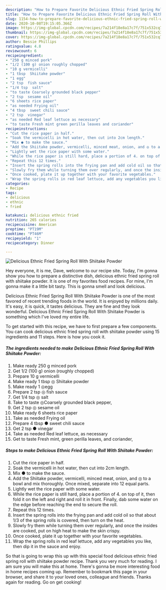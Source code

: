```yaml
---
description: "How to Prepare Favorite Delicious Ethnic Fried Spring Roll With Shiitake Powder"
title: "How to Prepare Favorite Delicious Ethnic Fried Spring Roll With Shiitake Powder"
slug: 1154-how-to-prepare-favorite-delicious-ethnic-fried-spring-roll-with-shiitake-powder
date: 2020-10-08T19:15:05.366Z
image: https://img-global.cpcdn.com/recipes/7a214f18e8a17c7f/751x532cq70/delicious-ethnic-fried-spring-roll-with-shiitake-powder-recipe-main-photo.jpg
thumbnail: https://img-global.cpcdn.com/recipes/7a214f18e8a17c7f/751x532cq70/delicious-ethnic-fried-spring-roll-with-shiitake-powder-recipe-main-photo.jpg
cover: https://img-global.cpcdn.com/recipes/7a214f18e8a17c7f/751x532cq70/delicious-ethnic-fried-spring-roll-with-shiitake-powder-recipe-main-photo.jpg
author: Bessie Phillips
ratingvalue: 4.8
reviewcount: 6
recipeingredient:
- "250 g minced pork"
- "1/2 (100 g) onion roughly chopped"
- "10 g vermicelli"
- "1 tbsp  Shiitake powder"
- "1 egg"
- "2 tsp  fish sauce"
- "1/4 tsp  salt"
- "to taste Coarsely grounded black pepper"
- "2 tsp  sesame oil"
- "6 sheets rice paper"
- "as needed Frying oil"
- "4 tbsp  sweet chili sauce"
- "2 tsp  vinegar"
- "as needed Red leaf lettuce as necessary"
- "to taste Fresh mint green perilla leaves and coriander"
recipeinstructions:
- "Cut the rice paper in half."
- "Soak the vermicelli in hot water, then cut into 2cm length."
- "Mix ● to make the sauce."
- "Add the Shiitake powder, vermicelli, minced meat, onion, and ◎ to a bowl and mix thoroughly. Once mixed, separate into 12 equal parts."
- "Lightly wet the rice paper with some water."
- "While the rice paper is still hard, place a portion of 4. on top of it, then fold it on the left and right and roll it in front. Finally, dab some water on the edge before reaching the end to secure the roll."
- "Repeat this 12 times."
- "Insert the spring rolls into the frying pan and add cold oil so that about 1/3 of the spring rolls is covered, then turn on the heat."
- "Slowly fry them while turning them over regularly, and once the insides are cooked, put on high heat to make the skin crispy."
- "Once cooked, plate it up together with your favorite vegetables."
- "Wrap the spring rolls in red leaf lettuce, add any vegetables you like, then dip it in the sauce and enjoy."
categories:
- Recipe
tags:
- delicious
- ethnic
- fried

katakunci: delicious ethnic fried 
nutrition: 265 calories
recipecuisine: American
preptime: "PT19M"
cooktime: "PT46M"
recipeyield: "1"
recipecategory: Dinner

---
```



![Delicious Ethnic Fried Spring Roll With Shiitake Powder](https://img-global.cpcdn.com/recipes/7a214f18e8a17c7f/751x532cq70/delicious-ethnic-fried-spring-roll-with-shiitake-powder-recipe-main-photo.jpg)

Hey everyone, it is me, Dave, welcome to our recipe site. Today, I'm gonna show you how to prepare a distinctive dish, delicious ethnic fried spring roll with shiitake powder. It is one of my favorites food recipes. For mine, I'm gonna make it a little bit tasty. This is gonna smell and look delicious.

Delicious Ethnic Fried Spring Roll With Shiitake Powder is one of the most favored of recent trending foods in the world. It is enjoyed by millions daily. It's easy, it is quick, it tastes delicious. They are fine and they look wonderful. Delicious Ethnic Fried Spring Roll With Shiitake Powder is something which I've loved my entire life.




To get started with this recipe, we have to first prepare a few components. You can cook delicious ethnic fried spring roll with shiitake powder using 15 ingredients and 11 steps. Here is how you cook it.

<!--inarticleads1-->

##### The ingredients needed to make Delicious Ethnic Fried Spring Roll With Shiitake Powder:

1. Make ready 250 g minced pork
1. Get 1/2 (100 g) onion (roughly chopped)
1. Prepare 10 g vermicelli
1. Make ready 1 tbsp ◎ Shiitake powder
1. Make ready 1 ◎egg
1. Prepare 2 tsp ◎ fish sauce
1. Get 1/4 tsp ◎ salt
1. Take to taste ◎Coarsely grounded black pepper,
1. Get 2 tsp ◎ sesame oil
1. Make ready 6 sheets rice paper
1. Take as needed Frying oil
1. Prepare 4 tbsp ● sweet chili sauce
1. Get 2 tsp ● vinegar
1. Take as needed Red leaf lettuce, as necessary
1. Get to taste Fresh mint, green perilla leaves, and coriander,




<!--inarticleads2-->

##### Steps to make Delicious Ethnic Fried Spring Roll With Shiitake Powder:

1. Cut the rice paper in half.
1. Soak the vermicelli in hot water, then cut into 2cm length.
1. Mix ● to make the sauce.
1. Add the Shiitake powder, vermicelli, minced meat, onion, and ◎ to a bowl and mix thoroughly. Once mixed, separate into 12 equal parts.
1. Lightly wet the rice paper with some water.
1. While the rice paper is still hard, place a portion of 4. on top of it, then fold it on the left and right and roll it in front. Finally, dab some water on the edge before reaching the end to secure the roll.
1. Repeat this 12 times.
1. Insert the spring rolls into the frying pan and add cold oil so that about 1/3 of the spring rolls is covered, then turn on the heat.
1. Slowly fry them while turning them over regularly, and once the insides are cooked, put on high heat to make the skin crispy.
1. Once cooked, plate it up together with your favorite vegetables.
1. Wrap the spring rolls in red leaf lettuce, add any vegetables you like, then dip it in the sauce and enjoy.




So that is going to wrap this up with this special food delicious ethnic fried spring roll with shiitake powder recipe. Thank you very much for reading. I am sure you will make this at home. There's gonna be more interesting food in home recipes coming up. Remember to bookmark this page in your browser, and share it to your loved ones, colleague and friends. Thanks again for reading. Go on get cooking!

